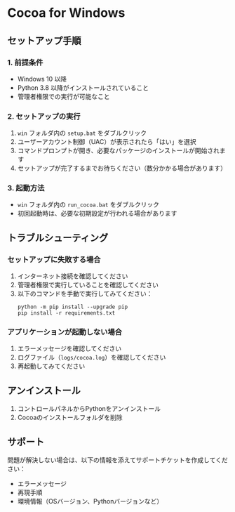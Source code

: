 # Cocoa for Windows

## セットアップ手順

### 1. 前提条件
- Windows 10 以降
- Python 3.8 以降がインストールされていること
- 管理者権限での実行が可能なこと

### 2. セットアップの実行

1. `win` フォルダ内の `setup.bat` をダブルクリック
2. ユーザーアカウント制御（UAC）が表示されたら「はい」を選択
3. コマンドプロンプトが開き、必要なパッケージのインストールが開始されます
4. セットアップが完了するまでお待ちください（数分かかる場合があります）

### 3. 起動方法

- `win` フォルダ内の `run_cocoa.bat` をダブルクリック
- 初回起動時は、必要な初期設定が行われる場合があります

## トラブルシューティング

### セットアップに失敗する場合

1. インターネット接続を確認してください
2. 管理者権限で実行していることを確認してください
3. 以下のコマンドを手動で実行してみてください：
   ```
   python -m pip install --upgrade pip
   pip install -r requirements.txt
   ```

### アプリケーションが起動しない場合

1. エラーメッセージを確認してください
2. ログファイル（`logs/cocoa.log`）を確認してください
3. 再起動してみてください

## アンインストール

1. コントロールパネルからPythonをアンインストール
2. Cocoaのインストールフォルダを削除

## サポート

問題が解決しない場合は、以下の情報を添えてサポートチケットを作成してください：
- エラーメッセージ
- 再現手順
- 環境情報（OSバージョン、Pythonバージョンなど）
